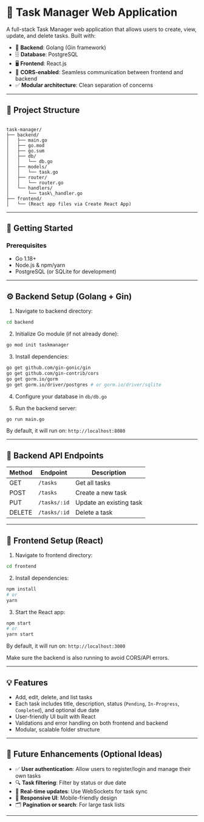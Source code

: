 # 📝 Task Manager Web Application

A full-stack Task Manager web application that allows users to create, view, update, and delete tasks. Built with:

- 🚀 **Backend**: Golang (Gin framework)
- 🗄️ **Database**: PostgreSQL
- 🖥️ **Frontend**: React.js
- 🔐 **CORS-enabled**: Seamless communication between frontend and backend
- ✅ **Modular architecture**: Clean separation of concerns

---

## 🧱 Project Structure

```

task-manager/
├── backend/
│   ├── main.go
│   ├── go.mod
│   ├── go.sum
│   ├── db/
│   │   └── db.go
│   ├── models/
│   │   └── task.go
│   ├── router/
│   │   └── router.go
│   └── handlers/
│       └── task\_handler.go
├── frontend/
│   └── (React app files via Create React App)

````

---

## 🚀 Getting Started

### Prerequisites

- Go 1.18+
- Node.js & npm/yarn
- PostgreSQL (or SQLite for development)

---

## ⚙️ Backend Setup (Golang + Gin)

1. Navigate to backend directory:

```bash
cd backend
````

2. Initialize Go module (if not already done):

```bash
go mod init taskmanager
```

3. Install dependencies:

```bash
go get github.com/gin-gonic/gin
go get github.com/gin-contrib/cors
go get gorm.io/gorm
go get gorm.io/driver/postgres # or gorm.io/driver/sqlite
```

4. Configure your database in `db/db.go`

5. Run the backend server:

```bash
go run main.go
```

By default, it will run on: `http://localhost:8080`

---

## 🧪 Backend API Endpoints

| Method | Endpoint     | Description             |
| ------ | ------------ | ----------------------- |
| GET    | `/tasks`     | Get all tasks           |
| POST   | `/tasks`     | Create a new task       |
| PUT    | `/tasks/:id` | Update an existing task |
| DELETE | `/tasks/:id` | Delete a task           |

---

## 🎨 Frontend Setup (React)

1. Navigate to frontend directory:

```bash
cd frontend
```

2. Install dependencies:

```bash
npm install
# or
yarn
```

3. Start the React app:

```bash
npm start
# or
yarn start
```

By default, it will run on: `http://localhost:3000`

Make sure the backend is also running to avoid CORS/API errors.

---

## 💡 Features

* Add, edit, delete, and list tasks
* Each task includes title, description, status (`Pending`, `In-Progress`, `Completed`), and optional due date
* User-friendly UI built with React
* Validations and error handling on both frontend and backend
* Modular, scalable folder structure

---

## 🧠 Future Enhancements (Optional Ideas)

* ✅ **User authentication**: Allow users to register/login and manage their own tasks
* 🔍 **Task filtering**: Filter by status or due date
* 🔔 **Real-time updates**: Use WebSockets for task sync
* 📱 **Responsive UI**: Mobile-friendly design
* 🗂️ **Pagination or search**: For large task lists

---
